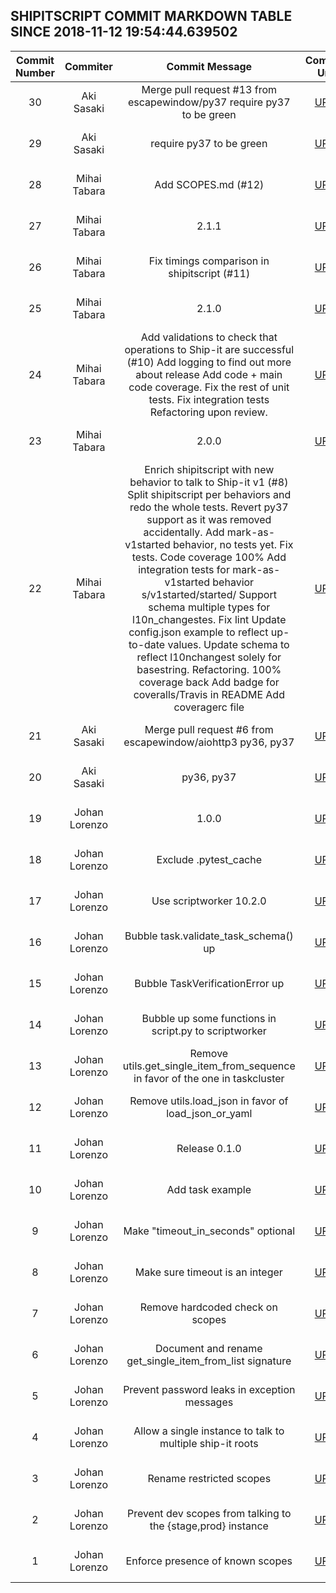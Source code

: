## SHIPITSCRIPT COMMIT MARKDOWN TABLE SINCE 2018-11-12 19:54:44.639502

| Commit Number | Commiter | Commit Message | Commit Url | Date | 
|:---:|:----:|:----------------------------------:|:------:|:----:| 
|30|Aki Sasaki|Merge pull request #13 from escapewindow/py37  require py37 to be green|[URL](https://api.github.com/repos/mozilla-releng/shipitscript/commits/7edf12f6d68375ea9d0d847ee784a197490665a4)|2018-07-27 23:05:59 
|29|Aki Sasaki|require py37 to be green|[URL](https://api.github.com/repos/mozilla-releng/shipitscript/commits/603525b424c44e87f3958578f4b20ac12b62d33c)|2018-07-27 22:47:35 
|28|Mihai Tabara|Add SCOPES.md (#12)|[URL](https://api.github.com/repos/mozilla-releng/shipitscript/commits/8522dd18645e6809ecf4a1802b6e383ac4bfded5)|2018-07-12 15:28:23 
|27|Mihai Tabara|2.1.1|[URL](https://api.github.com/repos/mozilla-releng/shipitscript/commits/e2051ad7d5e30cbabbfdd953894abfc5518e4e37)|2018-07-02 18:52:51 
|26|Mihai Tabara|Fix timings comparison in shipitscript (#11)|[URL](https://api.github.com/repos/mozilla-releng/shipitscript/commits/baefe18bdd070d3f7d6eafb08be0f1b25528be57)|2018-07-02 18:49:00 
|25|Mihai Tabara|2.1.0|[URL](https://api.github.com/repos/mozilla-releng/shipitscript/commits/890bb8af933befe2c7daad69a2074c066b6d031a)|2018-07-02 15:03:27 
|24|Mihai Tabara|Add validations to check that operations to Ship-it are successful (#10)    Add logging to find out more about release      Add code + main code coverage.      Fix the rest of unit tests.      Fix integration tests      Refactoring upon review.|[URL](https://api.github.com/repos/mozilla-releng/shipitscript/commits/5161e253582e43402420d51727e21faf116defad)|2018-07-02 14:59:51 
|23|Mihai Tabara|2.0.0|[URL](https://api.github.com/repos/mozilla-releng/shipitscript/commits/ebf86e9a55865e2e5c8e473bc94e13e659809999)|2018-06-28 18:29:56 
|22|Mihai Tabara|Enrich shipitscript with new behavior to talk to Ship-it v1 (#8)    Split shipitscript per behaviors and redo the whole tests.      Revert py37 support as it was removed accidentally.      Add mark-as-v1started behavior, no tests yet.      Fix tests. Code coverage 100%      Add integration tests for mark-as-v1started behavior      s/v1started/started/      Support schema multiple types for l10n_changestes. Fix lint      Update config.json example to reflect up-to-date values.      Update schema to reflect l10nchangest solely for basestring.      Refactoring. 100% coverage back      Add badge for coveralls/Travis in README      Add coveragerc file|[URL](https://api.github.com/repos/mozilla-releng/shipitscript/commits/f6355dc3ac8591f31b80c57f6371fcbc63404460)|2018-06-28 18:25:12 
|21|Aki Sasaki|Merge pull request #6 from escapewindow/aiohttp3  py36, py37|[URL](https://api.github.com/repos/mozilla-releng/shipitscript/commits/d480987528e74f232a3252290f65906f86f506f7)|2018-05-15 19:51:10 
|20|Aki Sasaki|py36, py37|[URL](https://api.github.com/repos/mozilla-releng/shipitscript/commits/f610dda2eda08fb3f01d52bd82a085577ff52d0b)|2018-05-15 19:18:06 
|19|Johan Lorenzo|1.0.0|[URL](https://api.github.com/repos/mozilla-releng/shipitscript/commits/b1a1b64d06fef59a5231bc316caabb105b837198)|2018-03-15 10:34:03 
|18|Johan Lorenzo|Exclude .pytest_cache|[URL](https://api.github.com/repos/mozilla-releng/shipitscript/commits/2e457750ee251196762085a4192b764b9e14c3d4)|2018-03-15 10:30:47 
|17|Johan Lorenzo|Use scriptworker 10.2.0|[URL](https://api.github.com/repos/mozilla-releng/shipitscript/commits/bae06a4c4e8b53828f7e780bbfd0370997028612)|2018-03-15 10:29:08 
|16|Johan Lorenzo|Bubble task.validate_task_schema() up|[URL](https://api.github.com/repos/mozilla-releng/shipitscript/commits/1b70d48fd0e73d5062031359bee33038fbc41510)|2018-03-06 15:55:07 
|15|Johan Lorenzo|Bubble TaskVerificationError up|[URL](https://api.github.com/repos/mozilla-releng/shipitscript/commits/3ba0891f2ca6486f7c0a8935d390a6cedce7a383)|2018-03-06 14:26:13 
|14|Johan Lorenzo|Bubble up some functions in script.py to scriptworker|[URL](https://api.github.com/repos/mozilla-releng/shipitscript/commits/ca1e62f715cfe05e3ccc5b53a468e62991010833)|2018-03-06 14:24:17 
|13|Johan Lorenzo|Remove utils.get_single_item_from_sequence in favor of the one in taskcluster|[URL](https://api.github.com/repos/mozilla-releng/shipitscript/commits/c9837c3e060bfbb4c8f17937ce1f5c7a29162f4e)|2018-03-05 17:59:59 
|12|Johan Lorenzo|Remove utils.load_json in favor of load_json_or_yaml|[URL](https://api.github.com/repos/mozilla-releng/shipitscript/commits/145e2a801e6644794b2b57b32bfde06d4075b12d)|2018-03-05 17:43:42 
|11|Johan Lorenzo|Release 0.1.0|[URL](https://api.github.com/repos/mozilla-releng/shipitscript/commits/8f6ccd88dcd6c688302abdda148609ec60fccbd8)|2018-01-31 17:34:11 
|10|Johan Lorenzo|Add task example|[URL](https://api.github.com/repos/mozilla-releng/shipitscript/commits/d5070877aeb526a1cbf29e85abfd407355a6f2db)|2018-01-31 17:38:40 
|9|Johan Lorenzo|Make "timeout_in_seconds" optional|[URL](https://api.github.com/repos/mozilla-releng/shipitscript/commits/94b8cb1c374df75992a0217cbec588bb405316a5)|2018-01-30 18:07:42 
|8|Johan Lorenzo|Make sure timeout is an integer|[URL](https://api.github.com/repos/mozilla-releng/shipitscript/commits/d81a10fd60ec97378c7f6b2a5f84226a78f2408f)|2018-01-30 13:25:07 
|7|Johan Lorenzo|Remove hardcoded check on scopes|[URL](https://api.github.com/repos/mozilla-releng/shipitscript/commits/5ee2ffcf35dacd1ccc2aac1cee1cb1277d5f62f9)|2018-01-30 10:54:22 
|6|Johan Lorenzo|Document and rename get_single_item_from_list signature|[URL](https://api.github.com/repos/mozilla-releng/shipitscript/commits/6ead11c05ef1b2dc779353b358793d5737412d85)|2018-01-29 15:53:55 
|5|Johan Lorenzo|Prevent password leaks in exception messages|[URL](https://api.github.com/repos/mozilla-releng/shipitscript/commits/04bbea93fd2b9f94399de3f70c99574ea0ceeadd)|2018-01-29 15:39:27 
|4|Johan Lorenzo|Allow a single instance to talk to multiple ship-it roots|[URL](https://api.github.com/repos/mozilla-releng/shipitscript/commits/3203454f6a8ac783349d5a38bb172344c7676844)|2018-01-29 13:39:15 
|3|Johan Lorenzo|Rename restricted scopes|[URL](https://api.github.com/repos/mozilla-releng/shipitscript/commits/30e4d56329f9d4da623a399a2875d877e860d6eb)|2018-01-25 14:23:02 
|2|Johan Lorenzo|Prevent dev scopes from talking to the {stage,prod} instance|[URL](https://api.github.com/repos/mozilla-releng/shipitscript/commits/7db368f0e4e6e6107e58a0872439684e23c1e85d)|2018-01-25 14:09:33 
|1|Johan Lorenzo|Enforce presence of known scopes|[URL](https://api.github.com/repos/mozilla-releng/shipitscript/commits/abbb2bfefe8bacb237383d25db5420412f4a5a68)|2018-01-22 17:49:36 


